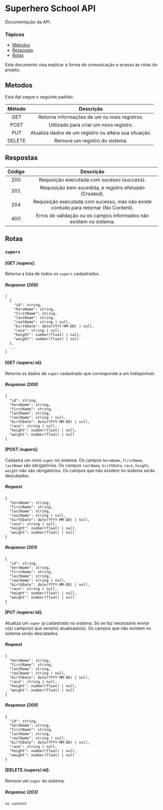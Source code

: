 # Superhero School API
Documentação da API.

### Tópicos
- [Métodos](#metodos)
- [Respostas](#respostas)
- [Rotas](#rotas)

Este documento visa explicar a forma de comunicação e acesso às rotas do projeto.

## Metodos
Esta Api segue o seguinte padrão:

| Método | Descrição |
| :---: | :---: |
| GET |	Retorna informações de um ou mais registros. |
| POST |	Utilizado para criar um novo registro. |
| PUT |	Atualiza dados de um registro ou altera sua situação. |
| DELETE | Remove um registro do sistema. |

## Respostas
| Código |	Descrição |
| :---: | :---: |
| 200 |	Requisição executada com sucesso (success). |
| 201 |	Requisição bem sucedida, e registro efetuado (Created). |
| 204 |	Requisição executada com sucesso, mas não existe contúdo para retornar (No Content). |
| 400 |	Erros de validação ou os campos informados não existem no sistema. |

## Rotas
### `supers`
#### [GET /supers]:
Retorna a lista de todos os `supers` cadastrados.
##### Response (200)
```
[
  {
    "id": string,
    "heroName": string,
    "firstName": string,
    "lastName": string,
    "realName": string | null,
    "birthDate": date(YYYY-MM-DD) | null,
    "race": string | null,
    "height": number(float) | null,
    "weight": number(float) | null
  },
  ...
]
```

#### [GET /supers/:id]:
Retorna os dados de `super` cadastrado que corresponde a um Indisponível.
##### Response (200)
```
{
  "id": string,
  "heroName": string,
  "firstName": string,
  "lastName": string,
  "realName": string | null,
  "birthDate": date(YYYY-MM-DD) | null,
  "race": string | null,
  "height": number(float) | null,
  "weight": number(float) | null
}
```

#### [POST /supers]:
Cadastra um novo `super` no sistema.
Os campos `heroName`, `firstName`, `lastName` são obrigatórios.
Os campos `realName`, `birthDate`, `race`, `height`, `weight` não são obrigatórios.
Os campos que não existem no sistema serão descatados.

##### Request
```
{
  "heroName": string,
  "firstName": string,
  "lastName": string,
  "realName": string | null,
  "birthDate": date(YYYY-MM-DD) | null,
  "race": string | null,
  "height": number(float) | null,
  "weight": number(float) | null
}
```
##### Response (201)
```
{
  "id": string,
  "heroName": string,
  "firstName": string,
  "lastName": string,
  "realName": string | null,
  "birthDate": date(YYYY-MM-DD) | null,
  "race": string | null,
  "height": number(float) | null,
  "weight": number(float) | null
}
```

#### [PUT /supers/:id]:
Atualiza um `super` ja cadastrado no sistema.
Só se faz necessário enviar o(s) campo(s) que sera(m) atualisado(s).
Os campos que não existem no sistema serão descatados.

##### Request
```
{
  "heroName": string,
  "firstName": string,
  "lastName": string,
  "realName": string | null,
  "birthDate": date(YYYY-MM-DD) | null,
  "race": string | null,
  "height": number(float) | null,
  "weight": number(float) | null
}
```

##### Response (200)
```
{
  "id": string,
  "heroName": string,
  "firstName": string,
  "lastName": string,
  "realName": string | null,
  "birthDate": date(YYYY-MM-DD) | null,
  "race": string | null,
  "height": number(float) | null,
  "weight": number(float) | null
}
```

#### [DELETE /supers/:id]:
Remove um `super` do sistema.

##### Response (203)
```
no content
```
